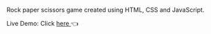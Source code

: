 Rock paper scissors game created using HTML, CSS and JavaScript.

Live Demo: Click <a href="https://jonathan653.github.io/rock-paper-scissors/">here </a> 👈
